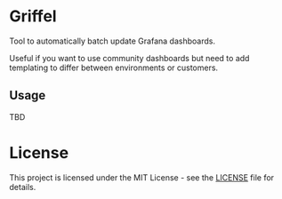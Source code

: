 # Griffel

Tool to automatically batch update Grafana dashboards.

Useful if you want to use community dashboards but need to add templating to differ
between environments or customers.

## Usage

TBD

# License

This project is licensed under the MIT License - see the [LICENSE](LICENSE) file for details.
